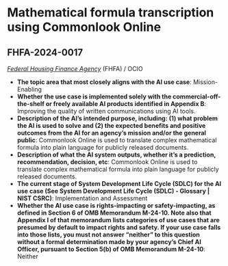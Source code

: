 # Mathematical formula transcription using Commonlook Online
## FHFA-2024-0017
_[Federal Housing Finance Agency](<../3_agency/Federal Housing Finance Agency.md>)_ (FHFA) / OCIO


+ **The topic area that most closely aligns with the AI use case**: Mission-Enabling
+ **Whether the use case is implemented solely with the commercial-off-the-shelf or freely available AI products identified in Appendix B**: Improving the quality of written communications using AI tools.
+ **Description of the AI’s intended purpose, including: (1) what problem the AI is used to solve and (2) the expected benefits and positive outcomes from the AI for an agency’s mission and/or the general public**: Commonlook Online is used to translate complex mathematical formula into plain language for publicly released documents.
+ **Description of what the AI system outputs, whether it’s a prediction, recommendation, decision, etc**: Commonlook Online is used to translate complex mathematical formula into plain language for publicly released documents.
+ **The current stage of System Development Life Cycle (SDLC) for the AI use case (See System Development Life Cycle (SDLC) - Glossary | NIST CSRC)**: Implementation and Assessment
+ **Whether the AI use case is rights-impacting or safety-impacting, as defined in Section 6 of OMB Memorandum M-24-10. Note also that Appendix I of that memorandum lists categories of use cases that are presumed by default to impact rights and safety. If your use case falls into those lists, you must not answer “neither” to this question without a formal determination made by your agency’s Chief AI Officer, pursuant to Section 5(b) of OMB Memorandum M-24-10**: Neither